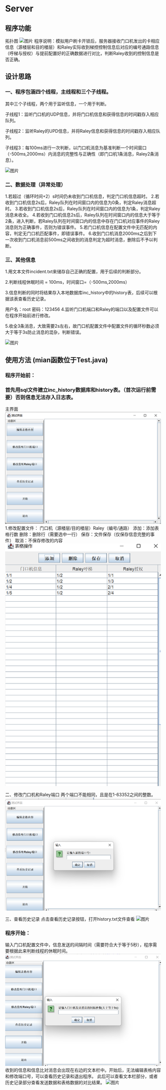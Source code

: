# Server
## 程序功能
拓扑图
![图片](https://user-images.githubusercontent.com/110660943/185570800-fccea92b-b2da-418d-96c7-a26a70dde950.png)
程序说明：模拟用户刷卡开锁后，服务器接收门口机发出的卡相应信息（源楼层和目的楼层）和Raley实际收到梯控控制信息后对应的编号通路信息（呼梯与授权）与提前配置好的正确数据进行对比，判断Raley收到的控制信息是否正确。
## 设计思路
### 一、程序包涵四个线程，主线程和三个子线程。

其中三个子线程，两个用于监听信息，一个用于判断。

子线程1：监听门口机的UDP信息，并将门口机信息和获得信息的时间戳存入相应队列。

子线程2：监听Raley的UPD信息，并将Raley信息和获得信息的时间戳存入相应队列。

子线程3：每100ms进行一次判断，以门口机消息为基准判断一个时间窗口（-500ms,2000ms）内消息的完整性与正确性（即门口机1条消息，Raley2条消息）。

![图片](https://user-images.githubusercontent.com/110660943/185571108-97611704-28ac-40da-8e3b-f77f24b1e848.png)

### 二、数据处理（异常处理）
1.若超过（循环时间+2）s时间仍未收到门口机信息，判定门口机信息超时。
2.若收到门口机信息2s后，Raley队列在时间窗口内的信息为0条，判定Raley消息超时。
3.若收到门口机信息2s后，Raley队列在时间窗口内的信息为1条，判定Raley消息未收全。
4.若收到门口机信息2s后，Raley队列在时间窗口内的信息大于等于2条，进入判断，若Raley队列在时间窗口内的信息中存在门口机对应事件的Raley消息则为正确事件，否则为错误事件。
5.若门口机信息在配置文件中无匹配的内容，判定无门口机匹配事件，即错误事件。
6.收到门口机消息2000ms之后到下一次收到门口机消息前500ms之间收到的消息判定为超时消息，删除后不予以判断。

### 三、其他信息
1.用文本文件incident.txt来储存自己正确的配置，用于后续的判断部分。

2.判断线程休眠时间 = 100ms，时间窗口=（-500ms,2000ms）

3.信息判断的同时将结果存入本地数据库inc_history中的history表，后续可以根据该表查看历史记录。

用户名：root
密码：123456
4.监听门口机端口和Raley的端口以及配置文件可以在程序开始前进行修改。

5.收全3条消息，大致需要2s左右，故门口机配置文件中配置文件的循环秒数必须大于等于3s防止消息的混杂，判断错误。

![图片](https://user-images.githubusercontent.com/110660943/185571685-7f69f61a-d76b-4c1c-999e-d4c2c288cdf8.png)



## 使用方法 (mian函数位于Test.java)
### 程序开始前：
### 首先用sql文件建立inc_history数据库和history表。（首次运行前需要）否则信息无法存入日志表。
主界面
![](img//%E5%9B%BE%E7%89%871.png)
1.修改配置文件：
门口机（源楼层/目的楼层）Raley（编号/通路）
添加：添加表格行数
删除：删除行（需要选中一行）
保存：文件保存（仅保存信息完整的事件）
取消：不保存修改的内容
![](https://github.com/rileyii/Server/blob/main/img/%E5%9B%BE%E7%89%872.png)
  

二、修改门口机和Raley端口
两个端口不能相同，且是在1-63352之间的整数。
![](https://github.com/rileyii/Server/blob/main/img/%E5%9B%BE%E7%89%873.png)


三、查看历史记录
点击查看历史记录按钮，打开history.txt文件查看
![图片](https://user-images.githubusercontent.com/110660943/185571912-2d8f2135-f8a5-45ae-9cc0-89a91f78bd53.png)


### 程序开始：
 输入门口机配置文件中，信息发送的间隔时间（需要符合大于等于5秒），程序需要根据此来判断线程的休眠时间。
![](https://github.com/rileyii/Server/blob/main/img/%E5%9B%BE%E7%89%875.png)
收到的信息和信息比对消息会出现在右边的文本栏中。开始后，无法编辑表格内容和修改端口号，可以查看历史记录和退出程序。
此后可以查看文本栏部分，或者历史记录部分查看发送数据和表格数据的对比结果。
![图片](https://user-images.githubusercontent.com/110660943/185572000-74f4cb61-80ed-4e5e-8ee2-f6b687b050c3.png)

